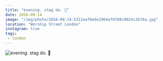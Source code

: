 ```yaml
---
title: "evening. stag do. 🚧"
date: 2016-09-14
image: "/img/photo/2016-09-14-5312eaf0e6e1964af0768c9024c2674a.jpg"
location: "Worship Street London"
instagram: true
tags:
 - london
---
```


![evening. stag do. 🚧](/img/photo/2016-09-14-5312eaf0e6e1964af0768c9024c2674a.jpg)
